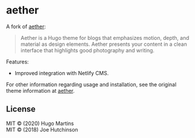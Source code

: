 # aether

A fork of [aether](https://github.com/josephhutch/aether):

> Aether is a Hugo theme for blogs that emphasizes motion, depth, and material as design elements. Aether presents your content in a clean interface that highlights good photography and writing.

Features:

- Improved integration with Netlify CMS.

For other information regarding usage and installation, see the original theme information at [aether](https://github.com/josephhutch/aether).

## License

MIT © (2020) Hugo Martins  
MIT © (2018) Joe Hutchinson
